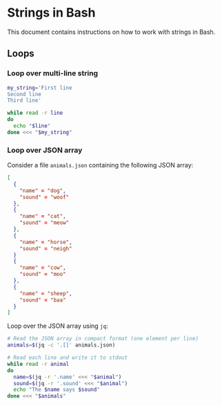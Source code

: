 # Strings in Bash

This document contains instructions on how to work with strings in Bash.

## Loops

### Loop over multi-line string

```bash
my_string='First line
Second line
Third line'

while read -r line
do
  echo "$line"
done <<< "$my_string"
```

### Loop over JSON array

Consider a file `animals.json` containing the following JSON array:

```json
[
  {
    "name" = "dog",
    "sound" = "woof"
  },
  {
    "name" = "cat",
    "sound" = "meow"
  },
  {
    "name" = "horse",
    "sound" = "neigh"
  }
  {
    "name" = "cow",
    "sound" = "moo"
  },
  {
    "name" = "sheep",
    "sound" = "baa"
  }
]
```

Loop over the JSON array using `jq`:

```bash
# Read the JSON array in compact format (one element per line)
animals=$(jq -c '.[]' animals.json)

# Read each line and write it to stdout
while read -r animal
do
  name=$(jq -r '.name' <<< "$animal")
  sound=$(jq -r '.sound' <<< "$animal")
  echo "The $name says $sound"
done <<< "$animals"
```
